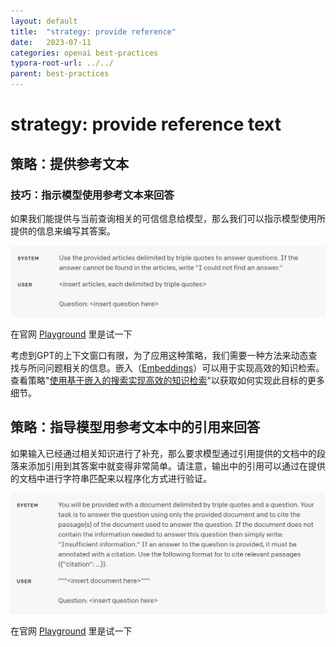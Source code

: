 ```yaml
---
layout: default
title:  "strategy: provide reference"
date:   2023-07-11
categories: openai best-practices
typora-root-url: ../../
parent: best-practices
---
```


# strategy: provide reference text

## 策略：提供参考文本

### 技巧：指示模型使用参考文本来回答

​	如果我们能提供与当前查询相关的可信信息给模型，那么我们可以指示模型使用所提供的信息来编写其答案。

![1](/assets/images/best-practices-2/1.png)

在官网 [Playground](https://platform.openai.com/playground/p/default-answer-from-retrieved-documents) 里是试一下

​	考虑到GPT的上下文窗口有限，为了应用这种策略，我们需要一种方法来动态查找与所问问题相关的信息。嵌入（[Embeddings](https://platform.openai.com/docs/guides/embeddings/what-are-embeddings)）可以用于实现高效的知识检索。查看策略"[使用基于嵌入的搜索实现高效的知识检索](https://platform.openai.com/docs/guides/gpt-best-practices/tactic-use-embeddings-based-search-to-implement-efficient-knowledge-retrieval)"以获取如何实现此目标的更多细节。

## 策略：指导模型用参考文本中的引用来回答

​	如果输入已经通过相关知识进行了补充，那么要求模型通过引用提供的文档中的段落来添加引用到其答案中就变得非常简单。请注意，输出中的引用可以通过在提供的文档中进行字符串匹配来以程序化方式进行验证。

![2](/assets/images/best-practices-2/2.png)

在官网 [Playground](https://platform.openai.com/playground/p/default-answer-with-citation) 里是试一下
